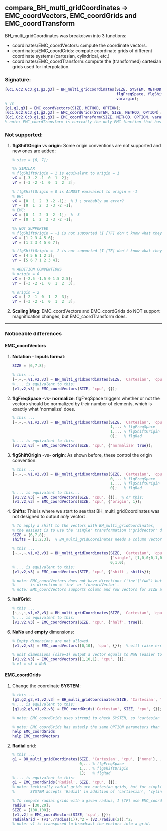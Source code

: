 ## compare_BH_multi_gridCoordinates &rarr; EMC_coordVectors, EMC_coordGrids and EMC_coordTransform
BH_multi_gridCoordinates was breakdown into 3 functions:
- coordinates/EMC_coordVectors: compute the coordinate vectors.
- coordinates/EMC_coordGrids: compute coordinate grids of different coordinate systems (cartesian, cylindrical, etc.)
- coordinates/EMC_coordTransform: compute the (transformed) cartesian grids used for interpolation.

### Signature:
```matlab
[Gc1,Gc2,Gc3,g1,g2,g3] = BH_multi_gridCoordinates(SIZE, SYSTEM, METHOD, TRANSFORMATION, ...
                                                  flgFreqSpace, flgShiftOrigin, flgRad, ...
                                                  varargin);
% vs
[g1,g2,g3] = EMC_coordVectors(SIZE, METHOD, OPTION);
[Gc1,Gc2,Gc3,g1,g2,g3] = EMC_coordGrids(SYSTEM, SIZE, METHOD, OPTION);
[Gc1,Gc2,Gc3,g1,g2,g3] = EMC_coordTransform(SIZE, METHOD, OPTION, varargin)
% note: EMC_coordTransform is currently the only EMC function that has varargin in place.
```

### Not supported:
1. **flgShiftOrigin** vs **origin**: Some origin conventions are not supported and new ones are added:
    ```matlab
    % size = [6, 7];
    
    %% SIMILAR
    % flgShiftOrigin = 1 is equivalent to origin = 1
    vX = [-3 -2 -1  0  1  2];
    vY = [-3 -2 -1  0  1  2  3];
    
    % flgShiftOrigin = 0 is ALMOST equivalent to origin = -1
    % BH:
    vX = [0  1  2  3 -2 -1];  % 3 ; probably an error?
    vY = [0  1  2  3 -3 -2 -1];
    % EMC:
    vX = [0  1  2 -3 -2 -1];  % -3
    vY = [0  1  2  3 -3 -2 -1];
    
    %% NOT SUPPORTED
    % flgShiftOrigin = -1 is not supported (I [TF] don't know what they are used for)
    vX = [1 2 3 4 5 6];
    vY = [1 2 3 4 5 6 7];
    
    % flgShiftOrigin = -2 is not supported (I [TF] don't know what they are used for)
    vX = [4 5 6 1 2 3];
    vY = [5 6 7 1 2 3 4];

    % ADDITION CONVENTIONS
    % origin = 0
    vX = [-2.5 -1.5 0 1.5 2.5];
    vY = [-3 -2 -1  0  1  2  3];
    
    % origin = 2
    vX = [-2 -1  0  1  2  3];
    vY = [-3 -2 -1  0  1  2  3];
    ```
2. **Scaling**|**Mag**: EMC_coordVectors and EMC_coordGrids do NOT support magnification changes, but EMC_coordTransform does.

---
### Noticeable differences

#### EMC_coordVectors
1. **Notation** - **Inputs format**:
    ```matlab
    SIZE = [6,7,8];
    
    % this ...
    [~,~,~,v1,v2,v3] = BH_multi_gridCoordinates(SIZE, 'Cartesian', 'cpu', {'none'}, 0, 1, 0);
    % ... is equivalent to this:
    [v1,v2,v3] = EMC_coordVectors(SIZE, 'cpu', {});  
    ```

2. **flgFreqSpace** -vs- **normalize**: flgFreqSpace triggers whether or not the vectors should be normalized by their number of elements, which is exactly what 'normalize' does.
    ```matlab
    % this ...
    [~,~,~,v1,v2,v3] = BH_multi_gridCoordinates(SIZE, 'Cartesian', 'cpu', {'none'}, ...
                                                1,... % flgFreqSpace
                                                1,... % flgShiftOrigin
                                                0);   % flgRad
    % ... is equivalent to this:
    [v1,v2,v3] = EMC_coordVectors(SIZE, 'cpu', {'normalize' true});  
    ```

3. **flgShiftOrigin** -vs- **origin**: As shown before, these control the origin convention.
    ```matlab
    % this ...
    [~,~,~,v1,v2,v3] = BH_multi_gridCoordinates(SIZE, 'Cartesian', 'cpu', {'none'}, ...
                                                0,... % flgFreqSpace
                                                1,... % flgShiftOrigin
                                                0);   % flgRad
    % ... is equivalent to this...
    [v1,v2,v3] = EMC_coordVectors(SIZE, 'cpu', {});  % or this:
    [v1,v2,v3] = EMC_coordVectors(SIZE, 'cpu', {'origin', 1});
    ```

4. **Shifts**: This is where we start to see that BH_multi_gridCoordinates was not designed to output *only* vectors.
    ```matlab
    % To apply a shift to the vectors with BH_multi_gridCoordinates,
    % the easiest is to use the 'single' transformation ('gridVector' does NOT work).
    SIZE = [6,7,8];
    shifts = [1;2;3];  % BH_multi_gridCoordinates needs a column vector
    
    % this ...
    [~,~,~,v1,v2,v3] = BH_multi_gridCoordinates(SIZE, 'Cartesian', 'cpu',
                                                {'single', [1,0,0;0,1,0;0,0,1], shifts, 'inv', 1, 1}, ...
                                                0,1,0);
    % ... is equivalent to this:
    [v1,v2,v3] = EMC_coordVectors(SIZE, 'cpu', {'shift', shifts});
    
    % note: EMC_coordVectors does not have directions ('inv'|'fwd') but the equivalent 
    %       is direction = 'inv' or 'forwardVector'.
    % note: EMC_coordVectors supports column and row vectors for SIZE and shifts.
    ```  

5. **halfGrid**:
    ```matlab
    % this ...
    [~,~,~,v1,v2,v3] = BH_multi_gridCoordinates(SIZE, 'Cartesian', 'cpu', {'none'}, 0,1,0, {'halfGrid'};
    % ... is equivalent to this:
    [v1,v2,v3] = EMC_coordVectors(SIZE, 'cpu', {'half', true});
    ```

6. **NaNs** and **empty** dimensions:
    ```matlab
    % Empty dimensions are not allowed.
    [v1,v2,v3] = EMC_coordVectors([0,10], 'cpu', {});  % will raise error with id=EMC:SIZE
    
    % unit dimensions (size=1) output a vector equals to NaN (easier to catch|identify than 1).
    [v1,v2,v3] = EMC_coordVectors([1,10,1], 'cpu', {});
    % v1 = v3 = NaN
    ```
    
#### EMC_coordGrids
1. Change the coordinate **SYSTEM**:
    ```matlab
    % this ...
    [g1,g2,g3,v1,v2,v3] = BH_multi_gridCoordinates(SIZE, 'Cartesian', 'cpu', {'none'}, 0,1,0);
    % ... is equivalent to this:
    [g1,g2,g3,v1,v2,v3] = EMC_coordGrids('Cartesian', SIZE, 'cpu', {});
    
    % note: EMC_coordGrids uses strcmpi to check SYSTEM, so 'cartesian works too'.
    
    % note: EMC_coordGrids has extacly the same OPTION parameters than EMC_coordVectors
    help EMC_coordGrids
    help EMC_coordVectors
    ```

2. **Radial** grid:
    ```matlab
    % this ...
    g1 = BH_multi_gridCoordinates(SIZE, 'Cartesian', 'cpu', {'none'}, ...
                                  0,... % flgFreqSpace
                                  1,... % flgShiftOrigin
                                  1);   % flgRad
    % ... is equivalent to this:
    g1 = EMC_coordGrids('Radial', SIZE, 'cpu', {});
    % note: techically radial grids are cartesian grids, but for simplicity,
    %       SYSTEM accepts 'Radial' in addition of 'cartiesian', 'cylindrical' and 'spherical'.
    
    % To compute radial grids with a given radius, I [TF] use EMC_coordVectors:
    radius = [30,20];
    SIZE = [100,100];
    [v1,v2] = EMC_coordVectors(SIZE, 'cpu', {});
    radialGrid = (v1'./radius(1)).^2 + (v2./radius(2)).^2;
    % note: v1 is transposed to broadcast the vectors into a grid.
    ```
